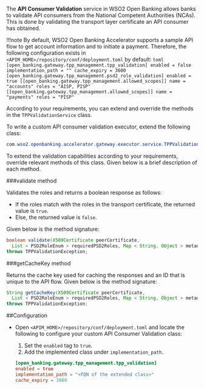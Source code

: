 The **API Consumer Validation** service in WSO2 Open Banking allows banks to validate API consumers from the National 
Competent Authorities (NCAs). This is done by validating the transport layer certificate an API consumer has obtained. 

!!!note
    By default, WSO2 Open Banking Accelerator supports a sample API flow to get account information and to initiate a 
    payment. Therefore, the following configuration exists in `<APIM_HOME>/repository/conf/deployment.toml` by default:
    ```toml
    [open_banking.gateway.tpp_management.tpp_validation]
    enabled = false
    implementation_path = ""
    cache_expiry = 3600
    [open_banking.gateway.tpp_management.psd2_role_validation]
    enabled = true
    [[open_banking.gateway.tpp_management.allowed_scopes]]
    name = "accounts"
    roles = "AISP, PISP"
    [[open_banking.gateway.tpp_management.allowed_scopes]]
    name = "payments"
    roles = "PISP"
    ```

According to your requirements, you can extend and override the methods in the `TPPValidationService` class.

To write a custom API consumer validation executor, extend the following class:
```java
com.wso2.openbanking.accelerator.gateway.executor.service.TPPValidationService
```

To extend the validation capabilities according to your requirements, override relevant methods of this class. Given 
below is a brief description of each method.

###validate method

Validates the roles and returns a boolean response as follows:

- If the roles match with the roles in the transport certificate, the returned value is `true`.
- Else, the returned value is `false`.

Given below is the method signature:
```java
boolean validate(X509Certificate peerCertificate,
  List < PSD2RoleEnum > requiredPSD2Roles, Map < String, Object > metadata)
throws TPPValidationException;
```

###getCacheKey method

Returns the cache key used for caching the responses and an ID that is unique to the API flow. Given below is the method 
signature:
```java
String getCacheKey(X509Certificate peerCertificate,
  List < PSD2RoleEnum > requiredPSD2Roles, Map < String, Object > metadata)
throws TPPValidationException;
```

##Configuration

- Open `<APIM_HOME>/repository/conf/deployment.toml` and locate the following to configure your custom API Consumer 
Validation class:
    1. Set the `enabled` tag to `true`.
    2. Add the implemented class under `implementation_path`.
    
    ```toml
    [open_banking.gateway.tpp_management.tpp_validation]
    enabled = true
    implementation_path = "<FQN of the extended class>"
    cache_expiry = 3600
    ```





